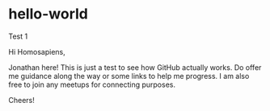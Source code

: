 # hello-world
Test 1

Hi Homosapiens,

Jonathan here! This is just a test to see how GitHub actually works. Do offer me guidance along the way or some links to help me progress.
I am also free to join any meetups for connecting purposes.

Cheers!
